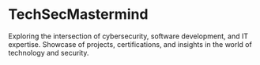 # TechSecMastermind
Exploring the intersection of cybersecurity, software development, and IT expertise. Showcase of projects, certifications, and insights in the world of technology and security.
